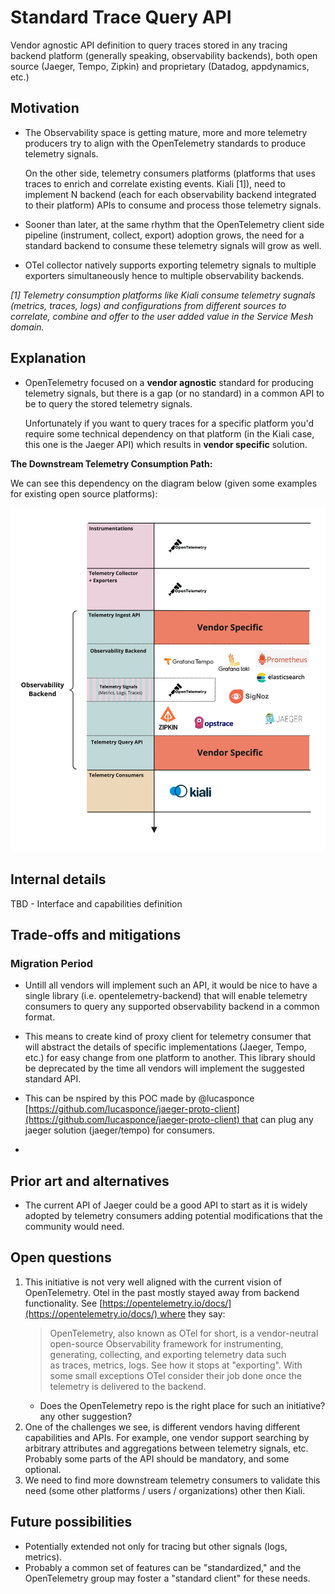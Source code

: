 # Standard Trace Query API

Vendor agnostic API definition to query traces stored in any tracing backend platform (generally speaking, observability backends), both open source (Jaeger, Tempo, Zipkin) and proprietary (Datadog, appdynamics, etc.)

## Motivation

- The Observability space is getting mature, more and more telemetry producers try to align with the OpenTelemetry standards to produce telemetry signals.

  On the other side, telemetry consumers platforms (platforms that uses traces to enrich and correlate existing events. Kiali [1]), need to implement N backend (each for each observability backend integrated to their platform) APIs to consume and process those telemetry signals.

- Sooner than later, at the same rhythm that the OpenTelemetry client side pipeline (instrument, collect, export) adoption grows, the need for a standard backend to consume these telemetry signals will grow as well.

- OTel collector natively supports exporting telemetry signals to multiple exporters simultaneously hence to multiple observability backends.

_[1] Telemetry consumption platforms like Kiali consume telemetry sugnals (metrics, traces, logs) and configurations from different sources to correlate, combine and offer to the user added value in the Service Mesh domain._

## Explanation

- OpenTelemetry focused on a **vendor agnostic** standard for producing telemetry signals, but there is a gap (or no standard) in a common API to be to query the stored telemetry signals.

  Unfortunately if you want to query traces for a specific platform you'd require some technical dependency on that platform (in the Kiali case, this one is the Jaeger API) which results in **vendor specific** solution.

**The Downstream Telemetry Consumption Path:**

We can see this dependency on the diagram below (given some examples for existing open source platforms):

![Downstream Telemetry Consumption Path](img/0000-telemetry-consumption-path.jpg)

## Internal details

TBD - Interface and capabilities definition

## Trade-offs and mitigations

### Migration Period

- Untill all vendors will implement such an API, it would be nice to have a single library (i.e. opentelemetry-backend) that will enable telemetry consumers to query any supported observability backend in a common format.
- This means to create kind of proxy client for telemetry consumer that will abstract the details of specific implementations (Jaeger, Tempo, etc.) for easy change from one platform to another.
  This library should be deprecated by the time all vendors will implement the suggested standard API.

- This can be nspired by this POC made by @lucasponce [https://github.com/lucasponce/jaeger-proto-client](https://github.com/lucasponce/jaeger-proto-client) that can plug any jaeger solution (jaeger/tempo) for consumers.
-

## Prior art and alternatives

- The current API of Jaeger could be a good API to start as it is widely adopted by telemetry consumers adding potential modifications that the community would need.

## Open questions

1. This initiative is not very well aligned with the current vision of OpenTelemetry. Otel in the past mostly stayed away from backend functionality. See [https://opentelemetry.io/docs/](https://opentelemetry.io/docs/) where they say:
   > OpenTelemetry, also known as OTel for short, is a vendor-neutral open-source Observability framework for instrumenting, generating, collecting, and exporting telemetry data such as traces, metrics, logs.
   > See how it stops at "exporting". With some small exceptions OTel consider their job done once the telemetry is delivered to the backend.
   - Does the OpenTelemetry repo is the right place for such an initiative? any other suggestion?
2. One of the challenges we see, is different vendors having different capabilities and APIs. For example, one vendor support searching by arbitrary attributes and aggregations between telemetry signals, etc. Probably some parts of the API should be mandatory, and some optional.
3. We need to find more downstream telemetry consumers to validate this need (some other platforms / users / organizations) other then Kiali.

## Future possibilities

- Potentially extended not only for tracing but other signals (logs, metrics).
- Probably a common set of features can be "standardized," and the OpenTelemetry group may foster a "standard client" for these needs.
